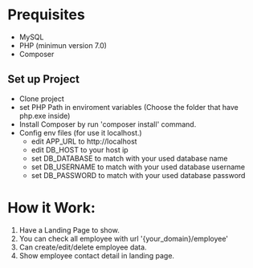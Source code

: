 # Prequisites
- MySQL
- PHP (minimun version 7.0)
- Composer

## Set up Project
- Clone project
- set PHP Path in enviroment variables (Choose the folder that have php.exe inside)
- Install Composer by run 'composer install' command.
- Config env files (for use it localhost.)
    - edit APP_URL to http://localhost
    - edit DB_HOST to your host ip
    - set DB_DATABASE to match with your used database name
    - set DB_USERNAME to match with your used database username
    - set DB_PASSWORD to match with your used database password
    
# How it Work:
1. Have a Landing Page to show. 
2. You can check all employee with url '{your_domain}/employee'
3. Can create/edit/delete employee data.
4. Show employee contact detail in landing page.
